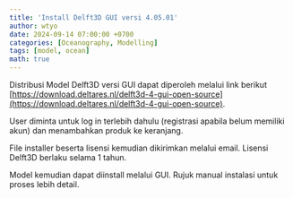 ```yaml
---
title: 'Install Delft3D GUI versi 4.05.01'
author: wtyo
date: 2024-09-14 07:00:00 +0700 
categories: [Oceanography, Modelling]
tags: [model, ocean]
math: true
---
```


Distribusi Model Delft3D versi GUI dapat diperoleh melalui link berikut [https://download.deltares.nl/delft3d-4-gui-open-source](https://download.deltares.nl/delft3d-4-gui-open-source). 

User diminta untuk log in terlebih dahulu (registrasi apabila belum memiliki akun) dan menambahkan produk ke keranjang. 

File installer beserta lisensi kemudian dikirimkan melalui email. Lisensi Delft3D berlaku selama 1 tahun.

Model kemudian dapat diinstall melalui GUI. Rujuk manual instalasi untuk proses lebih detail.